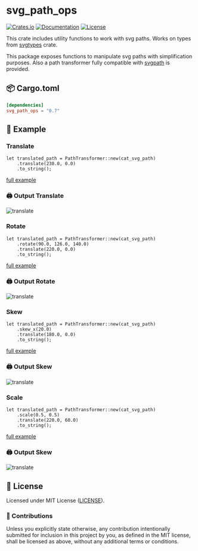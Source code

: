 # svg_path_ops

[![Crates.io](https://img.shields.io/crates/v/svg_path_ops.svg)](https://crates.io/crates/svg_path_ops)
[![Documentation](https://docs.rs/svg_path_ops/badge.svg)](https://docs.rs/svg_path_ops)
[![License](https://img.shields.io/github/license/orhanbalci/rough-rs.svg)](https://github.com/orhanbalci/rough-rs/blob/main/svg_path_ops/LICENSE)

<!-- cargo-sync-readme start -->


This crate includes utility functions to work with svg paths. Works on types from [svgtypes](https://github.com/RazrFalcon/svgtypes)
crate.

This package exposes functions to manipulate svg paths with simplification purposes. Also a path transformer fully compatible with
[svgpath](https://github.com/fontello/svgpath) is provided.


## 📦 Cargo.toml

```toml
[dependencies]
svg_path_ops = "0.7"
```

## 🔧 Example

### Translate

``` rust,ignore
let translated_path = PathTransformer::new(cat_svg_path)
    .translate(230.0, 0.0)
    .to_string();
```

[full example](https://github.com/orhanbalci/rough-rs/blob/main/rough_piet/examples/translate.rs)

### 🖨️ Output Translate
![translate](https://raw.githubusercontent.com/orhanbalci/rough-rs/main/svg_path_ops/assets/translated_cat.png)

### Rotate

``` rust,ignore
let translated_path = PathTransformer::new(cat_svg_path)
    .rotate(90.0, 126.0, 140.0)
    .translate(220.0, 0.0)
    .to_string();
```

[full example](https://github.com/orhanbalci/rough-rs/blob/main/rough_piet/examples/rotate.rs)

### 🖨️ Output Rotate
![translate](https://raw.githubusercontent.com/orhanbalci/rough-rs/main/svg_path_ops/assets/rotated_cat.png)

### Skew
``` rust,ignore
let translated_path = PathTransformer::new(cat_svg_path)
    .skew_x(20.0)
    .translate(180.0, 0.0)
    .to_string();
```

[full example](https://github.com/orhanbalci/rough-rs/blob/main/rough_piet/examples/skew.rs)

### 🖨️ Output Skew
![translate](https://raw.githubusercontent.com/orhanbalci/rough-rs/main/svg_path_ops/assets/skewed_cat.png)

### Scale
``` rust,ignore
let translated_path = PathTransformer::new(cat_svg_path)
    .scale(0.5, 0.5)
    .translate(220.0, 60.0)
    .to_string();
```

[full example](https://github.com/orhanbalci/rough-rs/blob/main/rough_piet/examples/scale.rs)

### 🖨️ Output Skew
![translate](https://raw.githubusercontent.com/orhanbalci/rough-rs/main/svg_path_ops/assets/scaled_cat.png)

<!-- cargo-sync-readme end -->

## 📝 License

Licensed under MIT License ([LICENSE](LICENSE)).

### 🚧 Contributions

Unless you explicitly state otherwise, any contribution intentionally submitted for inclusion in this project by you, as defined in the MIT license, shall be licensed as above, without any additional terms or conditions.
